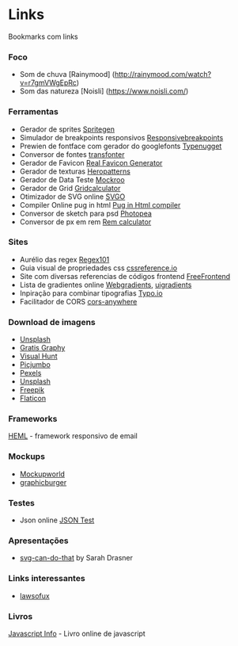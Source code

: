 # Links
Bookmarks com links

### Foco
- Som de chuva [Rainymood] (http://rainymood.com/watch?v=r7gmVWgEpRc)
- Som das natureza [Noisli] (https://www.noisli.com/)

### Ferramentas
- Gerador de sprites [Spritegen](http://spritegen.website-performance.org/)
- Simulador de breakpoints responsivos [Responsivebreakpoints](http://www.responsivebreakpoints.com/)
- Prewien de fontface com gerador do googlefonts [Typenugget](http://beta.typenugget.com/)
- Conversor de fontes [transfonter](https://transfonter.org/)
- Gerador de Favicon [Real Favicon Generator](http://realfavicongenerator.net/)
- Gerador de texturas [Heropatterns](http://www.heropatterns.com/)
- Gerador de Data Teste [Mockroo](https://www.mockaroo.com/)
- Gerador de Grid [Gridcalculator](http://gridcalculator.dk)
- Otimizador de SVG online [SVGO](https://jakearchibald.github.io/svgomg/)
- Compiler Online pug in html [Pug in Html compiler](https://pughtml.com/)
- Conversor de sketch para psd [Photopea](https://www.photopea.com/)
- Conversor de px em rem [Rem calculator](https://offroadcode.com/rem-calculator/)

### Sites
- Aurélio das regex [Regex101](https://regex101.com/)
- Guia visual de propriedades css [cssreference.io](http://cssreference.io)
- Site com diversas referencias de códigos frontend [FreeFrontend](http://freefrontend.com/)
- Lista de gradientes online 
  [Webgradients](https://webgradients.com/), [uigradients](http://uigradients.com/)
- Inpiração para combinar tipografias [Typo.io](https://typ.io/)
- Facilitador de CORS [cors-anywhere](https://cors-anywhere.herokuapp.com/)

### Download de imagens
- [Unsplash](https://unsplash.com/)
- [Gratis Graphy](https://gratisography.com/)
- [Visual Hunt](https://visualhunt.com/)
- [Picjumbo](https://picjumbo.com/)
- [Pexels](https://www.pexels.com/)
- [Unsplash](https://unsplash.com/)
- [Freepik](https://www.freepik.com/)
- [Flaticon](https://www.flaticon.com/)

### Frameworks
[HEML](https://github.com/SparkPost/heml) - framework responsivo de email
  
### Mockups
- [Mockupworld](https://www.mockupworld.co/)
- [graphicburger](http://graphicburger.com/)

### Testes
- Json online [JSON Test](http://www.jsontest.com/)

### Apresentações
- [svg-can-do-that](http://slides.com/sdrasner/svg-can-do-that#/) by Sarah Drasner

### Links interessantes
- [lawsofux](https://lawsofux.com/)

### Livros
[Javascript Info](http://javascript.info/) - Livro online de javascript
